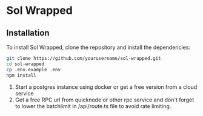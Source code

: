 # Sol Wrapped

## Installation

To install Sol Wrapped, clone the repository and install the dependencies:

```bash
git clone https://github.com/yourusername/sol-wrapped.git
cd sol-wrapped
cp .env.example .env
npm install

```
1. Start a postgres instance using docker or get a free version from a cloud service
2. Get a free RPC url from quicknode or other rpc service and don't forget to lower the batchlimit
in /api/route.ts file to avoid rate limiting.
